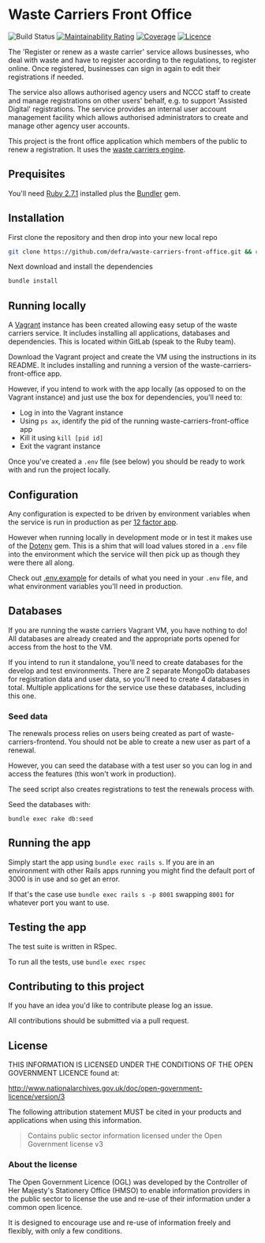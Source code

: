 # Waste Carriers Front Office

![Build Status](https://github.com/DEFRA/waste-carriers-front-office/workflows/CI/badge.svg?branch=main)
[![Maintainability Rating](https://sonarcloud.io/api/project_badges/measure?project=DEFRA_waste-carriers-front-office&metric=sqale_rating)](https://sonarcloud.io/dashboard?id=DEFRA_waste-carriers-front-office)
[![Coverage](https://sonarcloud.io/api/project_badges/measure?project=DEFRA_waste-carriers-front-office&metric=coverage)](https://sonarcloud.io/dashboard?id=DEFRA_waste-carriers-front-office)
[![Licence](https://img.shields.io/badge/Licence-OGLv3-blue.svg)](http://www.nationalarchives.gov.uk/doc/open-government-licence/version/3)

The 'Register or renew as a waste carrier' service allows businesses, who deal with waste and have to register according to the regulations, to register online. Once registered, businesses can sign in again to edit their registrations if needed.

The service also allows authorised agency users and NCCC staff to create and manage registrations on other users' behalf, e.g. to support 'Assisted Digital' registrations. The service provides an internal user account management facility which allows authorised administrators to create and manage other agency user accounts.

This project is the front office application which members of the public to renew a registration. It uses the [waste carriers engine](https://github.com/DEFRA/waste-carriers-engine).

## Prequisites

You'll need [Ruby 2.7.1](https://www.ruby-lang.org/en/) installed plus the [Bundler](http://bundler.io/) gem.

## Installation

First clone the repository and then drop into your new local repo

```bash
git clone https://github.com/defra/waste-carriers-front-office.git && cd waste-carriers-front-office
```

Next download and install the dependencies

```bash
bundle install
```

## Running locally

A [Vagrant](https://www.vagrantup.com/) instance has been created allowing easy setup of the waste carriers service. It includes installing all applications, databases and dependencies. This is located within GitLab (speak to the Ruby team).

Download the Vagrant project and create the VM using the instructions in its README. It includes installing and running a version of the waste-carriers-front-office app.

However, if you intend to work with the app locally (as opposed to on the Vagrant instance) and just use the box for dependencies, you'll need to:

- Log in into the Vagrant instance
- Using `ps ax`, identify the pid of the running waste-carriers-front-office app
- Kill it using `kill [pid id]`
- Exit the vagrant instance

Once you've created a `.env` file (see below) you should be ready to work with and run the project locally.

## Configuration

Any configuration is expected to be driven by environment variables when the service is run in production as per [12 factor app](https://12factor.net/config).

However when running locally in development mode or in test it makes use of the [Dotenv](https://github.com/bkeepers/dotenv) gem. This is a shim that will load values stored in a `.env` file into the environment which the service will then pick up as though they were there all along.

Check out [.env.example](/.env.example) for details of what you need in your `.env` file, and what environment variables you'll need in production.

## Databases

If you are running the waste carriers Vagrant VM, you have nothing to do! All databases are already created and the appropriate ports opened for access from the host to the VM.

If you intend to run it standalone, you'll need to create databases for the develop and test environments. There are 2 separate MongoDb databases for registration data and user data, so you'll need to create 4 databases in total. Multiple applications for the service use these databases, including this one.

### Seed data

The renewals process relies on users being created as part of waste-carriers-frontend. You should not be able to create a new user as part of a renewal.

However, you can seed the database with a test user so you can log in and access the features (this won't work in production).

The seed script also creates registrations to test the renewals process with.

Seed the databases with:

`bundle exec rake db:seed`

## Running the app

Simply start the app using `bundle exec rails s`. If you are in an environment with other Rails apps running you might find the default port of 3000 is in use and so get an error.

If that's the case use `bundle exec rails s -p 8001` swapping `8001` for whatever port you want to use.

## Testing the app

The test suite is written in RSpec.

To run all the tests, use `bundle exec rspec`

## Contributing to this project

If you have an idea you'd like to contribute please log an issue.

All contributions should be submitted via a pull request.

## License

THIS INFORMATION IS LICENSED UNDER THE CONDITIONS OF THE OPEN GOVERNMENT LICENCE found at:

http://www.nationalarchives.gov.uk/doc/open-government-licence/version/3

The following attribution statement MUST be cited in your products and applications when using this information.

> Contains public sector information licensed under the Open Government license v3

### About the license

The Open Government Licence (OGL) was developed by the Controller of Her Majesty's Stationery Office (HMSO) to enable information providers in the public sector to license the use and re-use of their information under a common open licence.

It is designed to encourage use and re-use of information freely and flexibly, with only a few conditions.
